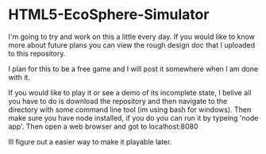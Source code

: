 # HTML5-EcoSphere-Simulator

I'm going to try and work on this a little every day. If you would like to know more about future plans you can view the rough design doc that I uploaded to this repository. 

I plan for this to be a free game and I will post it somewhere when I am done with it. 


If you would like to play it or see a demo of its incomplete state, I belive all you have to do is download the repository and then navigate to the directory with some command line tool (im using bash for windows). Then make sure you have node installed, if you do you can run it by typeing 'node app'. Then open a web browser and got to localhost:8080

Ill figure out a easier way to make it playable later. 
